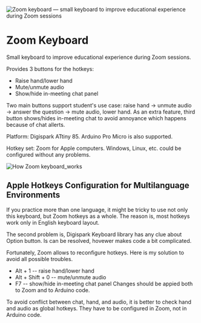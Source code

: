 ![Zoom keyboard — small keyboard to improve educational experience during Zoom sessions](https://github.com/olgapavlova/zoom_keyboard/assets/5625988/2c973657-f33d-4834-b911-65db6cab1ba1)
# Zoom Keyboard
Small keyboard to improve educational experience during Zoom sessions.

Provides 3 buttons for the hotkeys:
* Raise hand/lower hand
* Mute/unmute audio
* Show/hide in-meeting chat panel

Two main buttons support student's use case: raise hand → unmute audio → answer the question → mute audio, lower hand.
As an extra feature, third button shows/hides in-meeting chat to avoid annoyance which happens because of chat allerts.

Platform: Digispark ATtiny 85.
Arduino Pro Micro is also supported.

Hotkey set: Zoom for Apple computers.
Windows, Linux, etc. could be configured without any problems.
 
 
 
![How Zoom keyboard_works](https://github.com/olgapavlova/zoom_keyboard/assets/5625988/c11ce52a-9fe9-46d7-bc52-84594faacb27)
 
 
 
## Apple Hotkeys Configuration for Multilanguage Environments
If you practice more than one language, it might be tricky to use not only this keyboard, but Zoom hotkeys as a whole. The reason is, most hotkeys work only in English keyboard layout.

The second problem is, Digispark Keyboard library has any clue about Option button. Is can be resolved, hovewer makes code a bit complicated.

Fortunately, Zoom allows to reconfigure hotkeys. Here is my solution to avoid all possible troubles.
* Alt + 1 -- raise hand/lower hand
* Alt + Shift + 0 -- mute/unmute audio
* F7 -- show/hide in-meeting chat panel
Changes should be appied both to Zoom and to Arduino code.

To avoid conflict between chat, hand, and audio, it is better to check hand and audio as global hotkeys. They have to be configured in Zoom, not in Arduino code.
